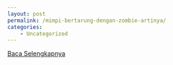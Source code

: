 ```yaml
---
layout: post
permalink: /mimpi-bertarung-dengan-zombie-artinya/
categories:
    - Uncategorized
---
```


[Baca Selengkapnya](/01)